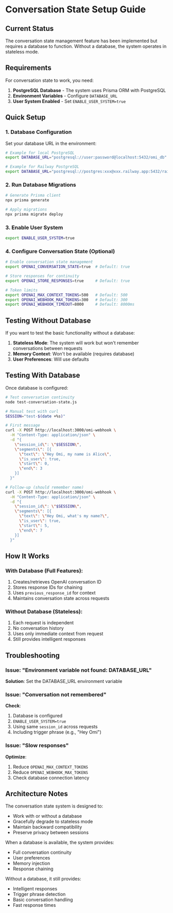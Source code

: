 # Conversation State Setup Guide

## Current Status

The conversation state management feature has been implemented but requires a database to function. Without a database, the system operates in stateless mode.

## Requirements

For conversation state to work, you need:

1. **PostgreSQL Database** - The system uses Prisma ORM with PostgreSQL
2. **Environment Variables** - Configure `DATABASE_URL` 
3. **User System Enabled** - Set `ENABLE_USER_SYSTEM=true`

## Quick Setup

### 1. Database Configuration

Set your database URL in the environment:

```bash
# Example for local PostgreSQL
export DATABASE_URL="postgresql://user:password@localhost:5432/omi_db"

# Example for Railway PostgreSQL
export DATABASE_URL="postgresql://postgres:xxx@xxx.railway.app:5432/railway"
```

### 2. Run Database Migrations

```bash
# Generate Prisma client
npx prisma generate

# Apply migrations
npx prisma migrate deploy
```

### 3. Enable User System

```bash
export ENABLE_USER_SYSTEM=true
```

### 4. Configure Conversation State (Optional)

```bash
# Enable conversation state management
export OPENAI_CONVERSATION_STATE=true  # Default: true

# Store responses for continuity
export OPENAI_STORE_RESPONSES=true     # Default: true

# Token limits
export OPENAI_MAX_CONTEXT_TOKENS=500   # Default: 500
export OPENAI_WEBHOOK_MAX_TOKENS=300   # Default: 300
export OPENAI_WEBHOOK_TIMEOUT=8000     # Default: 8000ms
```

## Testing Without Database

If you want to test the basic functionality without a database:

1. **Stateless Mode**: The system will work but won't remember conversations between requests
2. **Memory Context**: Won't be available (requires database)
3. **User Preferences**: Will use defaults

## Testing With Database

Once database is configured:

```bash
# Test conversation continuity
node test-conversation-state.js

# Manual test with curl
SESSION="test-$(date +%s)"

# First message
curl -X POST http://localhost:3000/omi-webhook \
  -H "Content-Type: application/json" \
  -d "{
    \"session_id\": \"$SESSION\",
    \"segments\": [{
      \"text\": \"Hey Omi, my name is Alice\",
      \"is_user\": true,
      \"start\": 0,
      \"end\": 3
    }]
  }"

# Follow-up (should remember name)
curl -X POST http://localhost:3000/omi-webhook \
  -H "Content-Type: application/json" \
  -d "{
    \"session_id\": \"$SESSION\",
    \"segments\": [{
      \"text\": \"Hey Omi, what's my name?\",
      \"is_user\": true,
      \"start\": 5,
      \"end\": 7
    }]
  }"
```

## How It Works

### With Database (Full Features):
1. Creates/retrieves OpenAI conversation ID
2. Stores response IDs for chaining
3. Uses `previous_response_id` for context
4. Maintains conversation state across requests

### Without Database (Stateless):
1. Each request is independent
2. No conversation history
3. Uses only immediate context from request
4. Still provides intelligent responses

## Troubleshooting

### Issue: "Environment variable not found: DATABASE_URL"
**Solution**: Set the DATABASE_URL environment variable

### Issue: "Conversation not remembered"
**Check**:
1. Database is configured
2. `ENABLE_USER_SYSTEM=true`
3. Using same `session_id` across requests
4. Including trigger phrase (e.g., "Hey Omi")

### Issue: "Slow responses"
**Optimize**:
1. Reduce `OPENAI_MAX_CONTEXT_TOKENS`
2. Reduce `OPENAI_WEBHOOK_MAX_TOKENS`
3. Check database connection latency

## Architecture Notes

The conversation state system is designed to:
- Work with or without a database
- Gracefully degrade to stateless mode
- Maintain backward compatibility
- Preserve privacy between sessions

When a database is available, the system provides:
- Full conversation continuity
- User preferences
- Memory injection
- Response chaining

Without a database, it still provides:
- Intelligent responses
- Trigger phrase detection
- Basic conversation handling
- Fast response times
